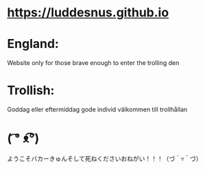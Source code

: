 # https://luddesnus.github.io

# England:
Website only for those brave enough to enter the trolling den

# Trollish:
Goddag eller eftermiddag gode individ välkommen till trollhållan

# ( ͡° ᴥ͡°)
ようこそバカーきゅんそして死ねくださいおねがい！！！（づ＾▿＾づ）
